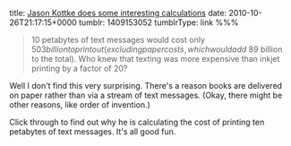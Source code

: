 title: [Jason Kottke does some interesting calculations](http://kottke.org/10/10/bieber-gaga-and-netflix-internet-heavyweights)
date: 2010-10-26T21:17:15+0000
tumblr: 1409153052
tumblrType: link
%%%

> 10 petabytes of text messages would cost only $503 billion to print out (excluding paper costs, which would add ~$89 billion to the total). Who knew that texting was more expensive than inkjet printing by a factor of 20?

Well I don't find this very surprising. There's a reason books are delivered on paper rather than via a stream of text messages. (Okay, there might be other reasons, like order of invention.)

Click through to find out why he is calculating the cost of printing ten petabytes of text messages. It's all good fun.
